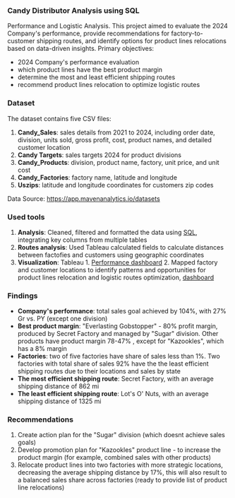 ### Candy Distributor Analysis using SQL
Performance and Logistic Analysis. 
This project aimed to evaluate the 2024 Company's performance, provide recommendations for factory-to-customer shipping routes, and identify options for product lines relocations based on data-driven insights.
Primary objectives: 
- 2024 Company's performance evaluation
- which product lines have the best product margin
- determine the most and least efficient shipping routes
- recommend product lines relocation to optimize logistic routes

### Dataset
The dataset contains five CSV files:
1. **Candy_Sales**: sales details from 2021 to 2024, including order date, division, units sold, gross profit, cost, product names, and detailed customer location
2. **Candy Targets**: sales targets 2024 for product divisions
3. **Candy_Products**: division, product name, factory, unit price, and unit cost
4. **Candy_Factories**: factory name, latitude and longitude
5. **Uszips**: latitude and longitude coordinates for customers zip codes
   
Data Source: https://app.mavenanalytics.io/datasets

### Used tools
1. **Analysis**: Cleaned, filtered and formatted the data using [SQL](https://github.com/OlgaRaynor/Projects/blob/main/US-candy_distributor_sql/US_candy_distributor_project.sql), integrating key columns from multiple tables
2. **Routes analysis**: Used Tableau calculated fields to calculate distances between factofies and customers using geographic coordinates
3. **Visualization**: Tableau 1. [Performance dashboard](https://public.tableau.com/app/profile/olga.raynor/viz/CandyDistributorDashboard_17316978313820/Performancedashboard) 2. Mapped factory and customer locations to identify patterns and opportunities for product lines relocation and logistic routes optimization, [dashboard](https://public.tableau.com/app/profile/olga.raynor/viz/Factoriesandshippingroutes/Factoriesandshippingroutes)

### Findings
- **Company's performance**: total sales goal achieved by 104%, with 27% Gr vs. PY (except one division)
- **Best product margin**: "Everlasting Gobstopper" - 80% profit margin, produced by Secret Factory and managed by "Sugar" division. Other products have product margin 78-47% , except for "Kazookles", which has a 8% margin
- **Factories**: two of five factories have share of sales less than 1%. Two factories with total share of sales 92% have the the least efficient shipping routes due to their locations and sales by state
- **The most efficient shipping route**: Secret Factory, with an average shipping distance of 862 mi
- **The least efficient shipping route**: Lot's O' Nuts, with an average shipping distance of 1325 mi

### Recommendations
1. Create action plan for the "Sugar" division (which doesnt achieve sales goals)
2. Develop promotion plan for "Kazookles" product line - to increase the product margin (for example, combined sales with other products)
3. Relocate product lines into two factories with more strategic locations, decreasing the average shipping distance by 17%, this will also result to a balanced sales share across factories (ready to provide list of product line relocations)
